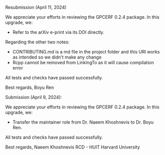 Resubmission (April 11, 2024)

We appreciate your efforts in reviewing the GPCERF 0.2.4 package. In this upgrade, we:

- Refer to the arXiv e-print via its DOI directly.

Regarding the other two notes:

- CONTRIBUTING.md is a md file in the project folder and this URI works as intended so we didn't make any change
- Rcpp cannot be removed from LinkingTo as it will cause compilation error

All tests and checks have passed successfully.

Best regards,
Boyu Ren

Submission (April 9, 2024):

We appreciate your efforts in reviewing the GPCERF 0.2.4 package. In this upgrade, we:

- Transfer the maintainer role from Dr. Naeem Khoshnevis to Dr. Boyu Ren. 

All tests and checks have passed successfully.

Best regards, 
Naeem Khoshnevis 
RCD - HUIT Harvard University
